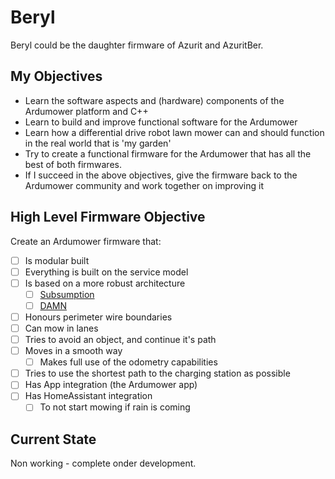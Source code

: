 # Beryl

Beryl could be the daughter firmware of Azurit and AzuritBer.

## My Objectives
- Learn the software aspects and (hardware) components of the Ardumower platform and C++
- Learn to build and improve functional software for the Ardumower
- Learn how a differential drive robot lawn mower can and should function in the real world that is 'my garden'
- Try to create a functional firmware for the Ardumower that has all the best of both firmwares.
- If I succeed in the above objectives, give the firmware back to the Ardumower community and work together on improving it

## High Level Firmware Objective

Create an Ardumower firmware that:
- [ ] Is modular built
- [ ] Everything is built on the service model
- [ ] Is based on a more robust architecture
  - [ ] [Subsumption](https://en.wikipedia.org/wiki/Subsumption_architecture)
  - [ ] [DAMN](https://en.wikipedia.org/wiki/Distributed_architecture_for_mobile_navigation)
- [ ] Honours perimeter wire boundaries
- [ ] Can mow in lanes
- [ ] Tries to avoid an object, and continue it's path
- [ ] Moves in a smooth way
  - [ ] Makes full use of the odometry capabilities
- [ ] Tries to use the shortest path to the charging station as possible
- [ ] Has App integration (the Ardumower app)
- [ ] Has HomeAssistant integration
  - [ ] To not start mowing if rain is coming

## Current State

Non working - complete onder development.
